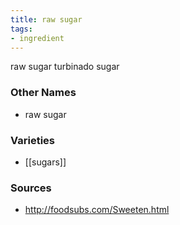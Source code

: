```yaml
---
title: raw sugar
tags:
- ingredient
---
```

raw sugar turbinado sugar

### Other Names

* raw sugar

### Varieties

* [[sugars]]

### Sources
* http://foodsubs.com/Sweeten.html

